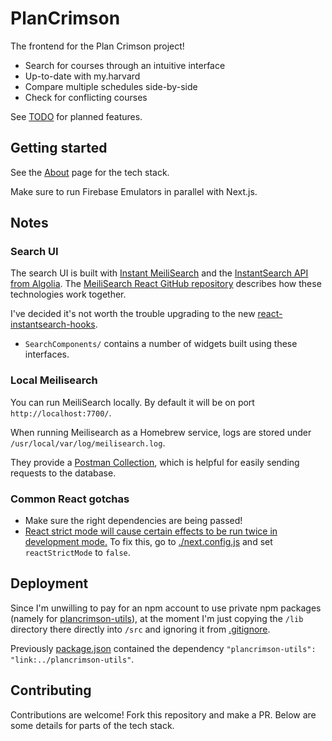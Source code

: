 # PlanCrimson

The frontend for the Plan Crimson project!

- Search for courses through an intuitive interface
- Up-to-date with my.harvard
- Compare multiple schedules side-by-side
- Check for conflicting courses

See [TODO](./TODO.md) for planned features.

## Getting started

See the [About](pages/about.tsx) page for the tech stack.

Make sure to run Firebase Emulators in parallel with Next.js.

## Notes

### Search UI

The search UI is built with [Instant MeiliSearch](https://github.com/meilisearch/instant-meilisearch) and the [InstantSearch API from Algolia](https://www.algolia.com/doc/api-reference/widgets/react/). The [MeiliSearch React GitHub repository](https://github.com/meilisearch/meilisearch-react/) describes how these technologies work together.

I've decided it's not worth the trouble upgrading to the new [react-instantsearch-hooks](https://github.com/algolia/instantsearch/tree/master/packages/react-instantsearch-hooks-web).

- `SearchComponents/` contains a number of widgets built using these interfaces.

### Local Meilisearch

You can run MeiliSearch locally. By default it will be on port `http://localhost:7700/`.

When running Meilisearch as a Homebrew service, logs are stored under `/usr/local/var/log/meilisearch.log`.

They provide a [Postman Collection](https://www.meilisearch.com/docs/learn/cookbooks/postman_collection), which is helpful
for easily sending requests to the database.

### Common React gotchas

- Make sure the right dependencies are being passed!
- [React strict mode will cause certain effects to be run twice in development mode.](https://react.dev/learn/you-might-not-need-an-effect) To fix this, go to [./next.config.js](./next.config.js) and set `reactStrictMode` to `false`.

## Deployment

Since I'm unwilling to pay for an npm account to use private npm packages (namely for [plancrimson-utils](https://github.com/HUMIC-AI/plancrimson-utils)), at the moment I'm just copying the `/lib` directory there directly into `/src` and ignoring it from [.gitignore](./.gitignore).

Previously [package.json](./package.json) contained the dependency `"plancrimson-utils": "link:../plancrimson-utils"`.

## Contributing

Contributions are welcome! Fork this repository and make a PR. Below are some details for parts of the tech stack.
